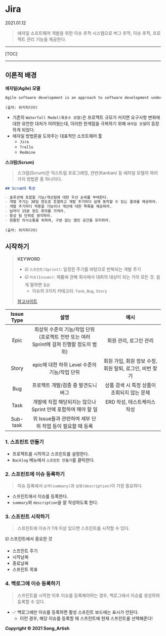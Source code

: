 # Jira

2021.01.12

> 애자일 소프트웨어 개발을 위한 이슈 추적 시스템으로 버그 추적, 이슈 추적, 프로젝트 관리 기능을 제공한다.

---

[TOC]

---



## 이론적 배경

**애자일(Agile) 모델**

```markdown
Agile software development is an approach to software development under which requirements and solutions evolve through the collaborative effort of self-organizing and cross-functional teams and their customer(s)/end user(s).
```

`(출처: 위키피디아)`

- 기존의 `Waterfall Model(폭포수 모델)`은 프로젝트 규모가 커지면 요구사항 변화에 대한 유연한 대처가 어려웠는데, 이러한 한계점을 극복하기 위해 `애자일 모델`이 등장하게 되었다.
- 애자일 방법론을 도와주는 대표적인 소프트웨어 툴
  - `Jira`
  - `Trello`
  - `Redmine`

**스크럼(Scrum)**

> 스크럼(Scrum)은 익스트림 프로그래밍, 칸반(Kanban) 등 애자일 모델의 여러가지 방법론 중 하나이다.

```markdown
## Scrum의 특성

- 솔루션에 포함할 기능/개선점에 대한 우선 순위를 부여한다.
- 개발 주기는 30일 정도로 조절하고 개발 주기마다 실제 동작할 수 있는 결과를 제공하라.
- 개발 주기마다 적용할 기능이나 개선에 대한 목록을 제공하라.
- 날마다 15분 정도 회의를 가져라.
- 항상 팀 단위로 생각하라.
- 원활한 의사소통을 위하여, 구분 없는 열린 공간을 유지하라.
```

`(출처: 위키피디아)`



## 시작하기

> **KEYWORD**
>
> - :ballot_box_with_check: `스프린트(Sprint)`:  일정한 주기를 바탕으로 반복되는 개발 주기
> - :ballot_box_with_check: `이슈(Issues)`: 제품에 관해 회사에서 대화의 대상이 되는 거의 모든 것. 쉽게 말하면 `일감`
>   - 이슈의 3가지 카테고리: `Task`, `Bug`, `Story`
>
> [참고사이트](https://hanminwoo.com/60)

| Issue Type |                             설명                             |                          예시                           |
| :--------: | :----------------------------------------------------------: | :-----------------------------------------------------: |
|    Epic    | 최상위 수준의 기능/작업 단위<br />(프로젝트 전반 또는 여러 Sprint에 걸쳐 진행할 정도의 범위) |                 회원 관리, 로그인 관리                  |
|   Story    |         epic에 대한 하위 Level 수준의 기능/작업 단위         | 회원 가입, 회원 정보 수정, 회원 탈퇴, 로그인, 비번 찾기 |
|    Bug     |             프로젝트 개발/검증 중 발견도니 버그              |       상품 검색 시 특정 상품이 조회되지 않는 문제       |
|    Task    | 개발에 직접 해당되지는 않으나 Sprint 안에 포함하여 해야 할 일 |               ERD 작성, 테스트케이스 작성               |
|  Sub-task  |   위 Issue들과 관련하여 세부 단위 작업 등이 필요할 때 등록   |                                                         |



### 1. 스프린트 만들기

- 프로젝트를 시작하고 스프린트를 설정한다.
- `Backlog` 메뉴에서 `스프린트 만들기`를 클릭한다.

### 2. 스프린트에 이슈 등록하기

> 이슈 등록에서 `요약(summary)`과 `설명(description)`이 가장 중요하다.

- 스프린트에서 이슈를 등록한다.
- `summary`와 `description`을 잘 작성하도록 한다.

### 3. 스프린트 시작하기

> 스프린트에 이슈가 1개 이상 있으면 스프린트를 시작할 수 있다.

:ballot_box_with_check: 스프린트에서 중요한 것

- 스프린트 주기
- 시작날짜
- 종료날짜
- 스프린트 목표

### 4. 백로그에 이슈 등록하기

> 스프린트를 시작한 이후 이슈를 등록해야하는 경우, 백로그에서 이슈를 생성하여 등록할 수 있다.

- :white_check_mark: 백로그에만 이슈를 등록하면 활성 스프린트 보드에는 표시가 안된다.
  - 이런 경우, 해당 이슈를 등록할 때 스프린트에 현재 스프린트를 선택해준다!



***Copyright* © 2021 Song_Artish**